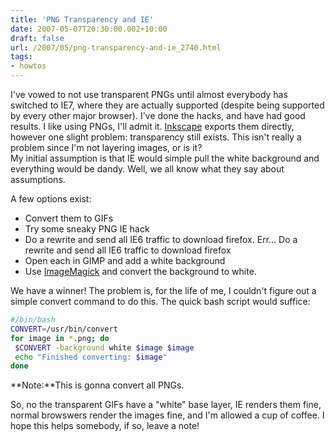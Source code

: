 ```yaml
---
title: 'PNG Transparency and IE'
date: 2007-05-07T20:30:00.002+10:00
draft: false
url: /2007/05/png-transparency-and-ie_2740.html
tags: 
- howtos
---
```


I've vowed to not use transparent PNGs until almost everybody has switched to IE7, where they are actually supported (despite being supported by every other major browser). I've done the hacks, and have had good results. I like using PNGs, I'll admit it. [Inkscape](http://www.inkscape.org/) exports them directly, however one slight problem: transparency still exists. This isn't really a problem since I'm not layering images, or is it?  
My initial assumption is that IE would simple pull the white background and everything would be dandy. Well, we all know what they say about assumptions.  
  
  
A few options exist:  

  
*   Convert them to GIFs
*   Try some sneaky PNG IE hack
*   Do a rewrite and send all IE6 traffic to download firefox. Err... Do a rewrite and send all IE6 traffic to download firefox
*   Open each in GIMP and add a white background
*   Use [ImageMagick](http://www.imagemagick.org/) and convert the background to white.

  
  
We have a winner! The problem is, for the life of me, I couldn't figure out a simple convert command to do this. The quick bash script would suffice:  
```bash
#/bin/bash
CONVERT=/usr/bin/convert
for image in *.png; do
 $CONVERT -background white $image $image
 echo "Finished converting: $image"
done
```  
  
**Note:**This is gonna convert all PNGs.  
  
  
So, no the transparent GIFs have a "white" base layer, IE renders them fine, normal browswers render the images fine, and I'm allowed a cup of coffee. I hope this helps somebody, if so, leave a note!